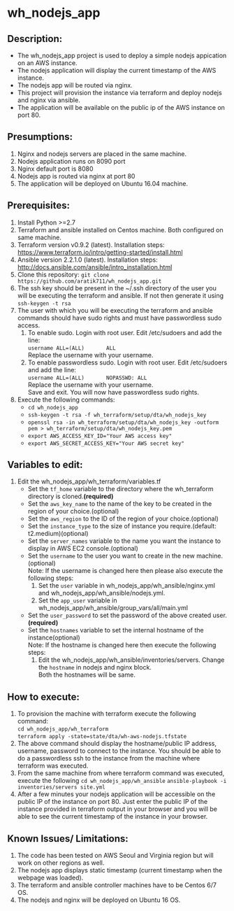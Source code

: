 # wh_nodejs_app

## Description: 
* The wh_nodejs_app project is used to deploy a simple nodejs appication on an AWS instance. 
* The nodejs application will display the current timestamp of the AWS instance.
* The nodejs app will be routed via nginx.
* This project will provision the instance via terraform and deploy nodejs and nginx via ansible.
* The application will be available on the public ip of the AWS instance on port 80.

## Presumptions:
1. Nginx and nodejs servers are placed in the same machine.
2. Nodejs application runs on 8090 port
3. Nginx default port is 8080
4. Nodejs app is routed via nginx at port 80
5. The application will be deployed on Ubuntu 16.04 machine.


## Prerequisites:
1. Install Python >=2.7 
2. Terraform and ansible installed on Centos machine. Both configured on same machine.
3. Terraform version v0.9.2 (latest). Installation steps: https://www.terraform.io/intro/getting-started/install.html
4. Ansible version  2.2.1.0 (latest). Installation steps: http://docs.ansible.com/ansible/intro_installation.html
5. Clone this repository: `git clone https://github.com/aratik711/wh_nodejs_app.git`
6. The ssh key should be present in the ~/.ssh directory of the user you will be executing the terraform and ansible. If not then generate it using  
`ssh-keygen -t rsa`
7. The user with which you will be executing the terraform and ansible commands should have sudo rights and must have passwordless sudo access. 
    1. To enable sudo. Login with root user. Edit /etc/sudoers and add the line:  
    `username ALL=(ALL)       ALL`  
    Replace the username with your username. 
    2. To enable passwordless sudo. Login with root user. Edit /etc/sudoers and add the line:  
    `username ALL=(ALL)       NOPASSWD: ALL`  
    Replace the username with your username.   
    Save and exit. You will now have passwordless sudo rights.
8. Execute the following commands:
    * `cd wh_nodejs_app`
    * `ssh-keygen -t rsa -f wh_terraform/setup/dta/wh_nodejs_key`
    * `openssl rsa -in wh_terraform/setup/dta/wh_nodejs_key -outform pem > wh_terraform/setup/dta/wh_nodejs_key.pem`
    * `export AWS_ACCESS_KEY_ID="Your AWS access key"`
    * `export AWS_SECRET_ACCESS_KEY="Your AWS secret key"`

## Variables to edit:
1. Edit the wh_nodejs_app/wh_terraform/variables.tf
    * Set the `tf_home` variable to the directory where the wh_terraform directory is cloned.<b>(required)</b>
    * Set the `aws_key_name` to the name of the key to be created in the region of your choice.(optional)
    * Set the `aws_region` to the ID of the region of your choice.(optional)
    * Set the `instance_type` to the size of instance you require.(default: t2.medium)(optional)
    * Set the `server_names` variable to the name you want the instance to display in AWS EC2 console.(optional)
    * Set the `username` to the user you want to create in the new machine.(optional)
    <br/>Note: If the username is changed here then please also execute the following steps:
      1. Set the `user` variable in wh_nodejs_app/wh_ansible/nginx.yml and wh_nodejs_app/wh_ansible/nodejs.yml.
      2. Set the `app_user` variable in wh_nodejs_app/wh_ansible/group_vars/all/main.yml
    * Set the `user_password` to set the password of the above created user.<b>(required)</b>
    * Set the `hostnames` variable to set the internal hostname of the instance(optional)
    <br/>Note: If the hostname is changed here then execute the following steps:
      1. Edit the wh_nodejs_app/wh_ansible/inventories/servers. Change the `hostname` in nodejs and nginx block.  
      Both the hostnames will be same.

## How to execute:

1. To provision the machine with terraform execute the following command:  
`cd wh_nodejs_app/wh_terraform`  
`terraform apply -state=state/dta/wh-aws-nodejs.tfstate`
2. The above command should display the hostname/public IP address, username, password to connect to the instance. You should be able to do a passwordless ssh to the instance from the machine where terraform was executed.
3. From the same machine from where terraform command was executed, execute the following 
`cd wh_nodejs_app/wh_ansible` 
`ansible-playbook -i inventories/servers site.yml`
4. After a few minutes your nodejs application will be accessible on the public IP of the instance on port 80. Just enter the public IP of the instance provided in terraform output in your browser and you will be able to see the current timestamp of the instance in your browser.

## Known Issues/ Limitations:
1. The code has been tested on AWS Seoul and Virginia region but will work on other regions as well.
2. The nodejs app displays static timestamp (current timestamp when the webpage was loaded).
3. The terraform and ansible controller machines have to be Centos 6/7 OS.
4. The nodejs and nginx will be deployed on Ubuntu 16 OS.

